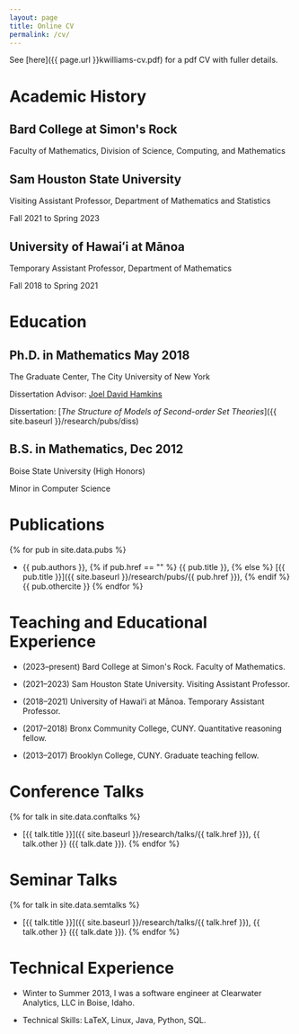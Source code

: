```yaml
---
layout: page
title: Online CV
permalink: /cv/
---
```


See [here]({{ page.url }}kwilliams-cv.pdf) for a pdf CV with fuller details.


Academic History
====

Bard College at Simon's Rock
----

Faculty of Mathematics, Division of Science, Computing, and Mathematics

Sam Houston State University
----
Visiting Assistant Professor, Department of Mathematics and Statistics

Fall 2021 to Spring 2023

University of Hawaiʻi at Mānoa
----
Temporary Assistant Professor, Department of Mathematics

Fall 2018 to Spring 2021

Education
====

Ph.D. in Mathematics May 2018
----
The Graduate Center, The City University of New York

Dissertation Advisor: [Joel David Hamkins](http://jdh.hamkins.org)

Dissertation: [*The Structure of Models of Second-order Set Theories*]({{ site.baseurl }}/research/pubs/diss)

B.S. in Mathematics, Dec 2012
----
Boise State University (High Honors)

Minor in Computer Science

Publications
====

{% for pub in site.data.pubs %}
* {{ pub.authors }}, {% if pub.href == "" %} {{ pub.title }}, {% else %} [{{ pub.title }}]({{ site.baseurl }}/research/pubs/{{ pub.href }}), {% endif %} {{ pub.othercite }}
{% endfor %}

Teaching and Educational Experience
====

* (2023–present) Bard College at Simon's Rock. Faculty of Mathematics. 

* (2021–2023) Sam Houston State University. Visiting Assistant Professor.

* (2018–2021) University of Hawaiʻi at Mānoa. Temporary Assistant Professor.

* (2017–2018) Bronx Community College, CUNY. Quantitative reasoning fellow. 

* (2013–2017) Brooklyn College, CUNY. Graduate teaching fellow.

Conference Talks
====

{% for talk in site.data.conftalks %}
* [{{ talk.title }}]({{ site.baseurl }}/research/talks/{{ talk.href }}), {{ talk.other }} ({{ talk.date }}).
{% endfor %}

Seminar Talks
====

{% for talk in site.data.semtalks %}
* [{{ talk.title }}]({{ site.baseurl }}/research/talks/{{ talk.href }}), {{ talk.other }} ({{ talk.date }}).
{% endfor %}

Technical Experience
====

* Winter to Summer 2013, I was a software engineer at Clearwater Analytics, LLC in Boise, Idaho. 

* Technical Skills: LaTeX, Linux, Java, Python, SQL.

